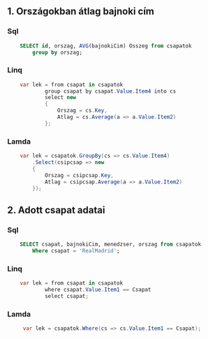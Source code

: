 ## 1. Országokban átlag bajnoki cím
### Sql 
```sql
    SELECT id, orszag, AVG(bajnokiCim) Összeg from csapatok
        group by orszag;
```

### Linq
```cs
    var lek = from csapat in csapatok
            group csapat by csapat.Value.Item4 into cs
            select new
            {
                Orszag = cs.Key,
                Atlag = cs.Average(a => a.Value.Item2)
            };
```

### Lamda
```cs
    var lek = csapatok.GroupBy(cs => cs.Value.Item4)
        .Select(csipcsap => new
        {
            Orszag = csipcsap.Key,
            Atlag = csipcsap.Average(a => a.Value.Item2)
        });
```

## 2. Adott csapat adatai

### Sql
```sql
    SELECT csapat, bajnokiCim, menedzser, orszag from csapatok
        Where csapat = 'RealMadrid';
```

### Linq
```cs
    var lek = from csapat in csapatok
            where csapat.Value.Item1 == Csapat
            select csapat;
```

### Lamda
```cs
     var lek = csapatok.Where(cs => cs.Value.Item1 == Csapat);
```